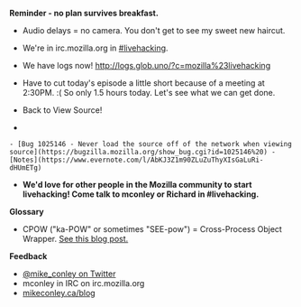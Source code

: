 **Reminder - no plan survives breakfast.**

- Audio delays = no camera. You don't get to see my sweet new haircut.
- We're in irc.mozilla.org in [#livehacking](http://client00.chat.mibbit.com/?channel=%23livehacking&server=irc.mozilla.org).
- We have logs now! http://logs.glob.uno/?c=mozilla%23livehacking
- Have to cut today's episode a little short because of a meeting at 2:30PM. :( So only 1.5 hours today. Let's see what we can get done.
- Back to View Source!

-

    - [Bug 1025146 - Never load the source off of the network when viewing source](https://bugzilla.mozilla.org/show_bug.cgi?id=1025146%20) - [Notes](https://www.evernote.com/l/AbKJ3Z1m90ZLuZuThyXIsGaLuRi-dHUmETg)
- **We'd love for other people in the Mozilla community to start livehacking! Come talk to mconley or Richard in #livehacking.**

**Glossary**

- CPOW ("ka-POW" or sometimes "SEE-pow") = Cross-Process Object Wrapper. [See this blog post.](http://mikeconley.ca/blog/2015/02/17/on-unsafe-cpow-usage-in-firefox-desktop-and-why-is-my-nightly-so-sluggish-with-e10s-enabled/)

**Feedback**

- [@mike_conley on Twitter](https://twitter.com/mike_conley)
- mconley in IRC on irc.mozilla.org
- [mikeconley.ca/blog](http://mikeconley.ca/blog/)